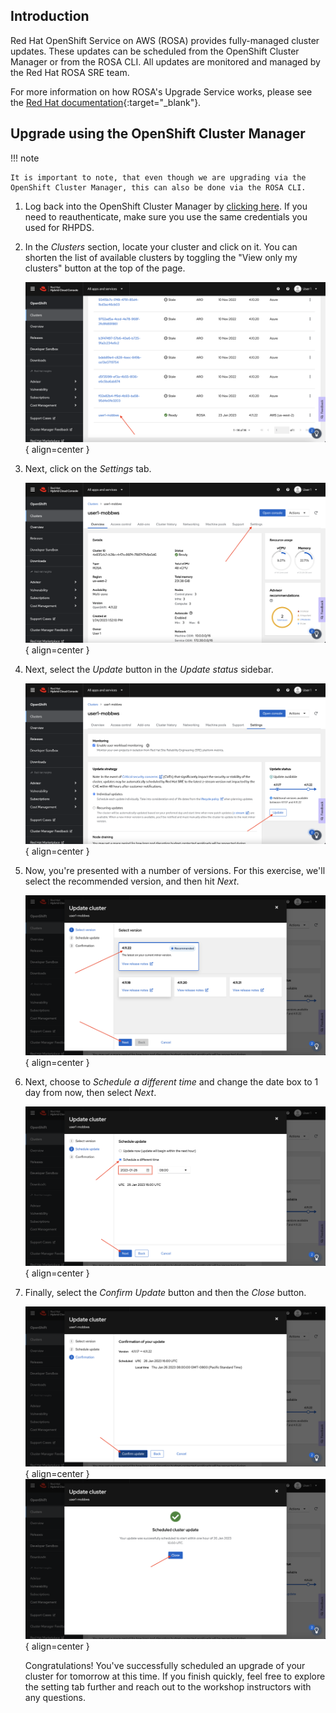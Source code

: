 ## Introduction

Red Hat OpenShift Service on AWS (ROSA) provides fully-managed cluster updates. These updates can be scheduled from the OpenShift Cluster Manager or from the ROSA CLI. All updates are monitored and managed by the Red Hat ROSA SRE team.

For more information on how ROSA's Upgrade Service works, please see the [Red Hat documentation](https://docs.openshift.com/rosa/upgrading/rosa-upgrading-sts.html){:target="_blank"}.

## Upgrade using the OpenShift Cluster Manager

!!! note

    It is important to note, that even though we are upgrading via the OpenShift Cluster Manager, this can also be done via the ROSA CLI. 

1. Log back into the OpenShift Cluster Manager by [clicking here](https://console.redhat.com/openshift). If you need to reauthenticate, make sure you use the same credentials you used for RHPDS. 

1. In the *Clusters* section, locate your cluster and click on it. You can shorten the list of available clusters by toggling the "View only my clusters" button at the top of the page.

    ![OCM - Cluster List](../assets/images/ocm-cluster-list.png){ align=center }

1. Next, click on the *Settings* tab. 

    ![OCM - Cluster Detail Overview Settings](../assets/images/ocm-cluster-detail-overview-settings.png){ align=center }

1. Next, select the *Update* button in the *Update status* sidebar. 

    ![OCM - Update Status](../assets/images/ocm-update-status.png){ align=center }

1. Now, you're presented with a number of versions. For this exercise, we'll select the recommended version, and then hit *Next*.

    ![OCM - Update Version Select](../assets/images/ocm-update-version-select.png){ align=center }

1. Next, choose to *Schedule a different time* and change the date box to 1 day from now, then select *Next*.

    ![OCM - Update Schedule Select](../assets/images/ocm-update-schedule-select.png){ align=center }

1. Finally, select the *Confirm Update* button and then the *Close* button.

    ![OCM - Update Confirm](../assets/images/ocm-update-confirm.png){ align=center }
    ![OCM - Update Close](../assets/images/ocm-update-close.png){ align=center }

    Congratulations! You've successfully scheduled an upgrade of your cluster for tomorrow at this time. If you finish quickly, feel free to explore the setting tab further and reach out to the workshop instructors with any questions. 
